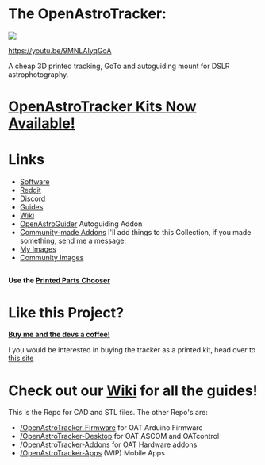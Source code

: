 # The OpenAstroTracker:

![](https://i.imgur.com/5ENuuHv.jpg)

https://youtu.be/9MNLAIyqGoA

A cheap 3D printed tracking, GoTo and autoguiding mount for DSLR astrophotography.

# [OpenAstroTracker Kits Now Available!](https://shop.openastrotech.com/products/openastrotracker-diy-kit)

# Links
 - [Software](https://github.com/OpenAstroTech/OpenAstroTracker/releases)
 - [Reddit](https://www.reddit.com/r/OpenAstroTech/)
 - [Discord](https://discord.gg/TmEfSNaBnB)
 - [Guides](https://www.reddit.com/r/OpenAstroTech/comments/gc4pmr/all_current_guides/)
 - [Wiki](https://wiki.openastrotech.com/)
 - [OpenAstroGuider](https://www.thingiverse.com/thing:4181640) Autoguiding Addon
 - [Community-made Addons](https://www.thingiverse.com/openastrotech/collections/things-for-the-openastrotracker) I'll add things to this Collection, if you made something, send me a message.
 - [My Images](https://www.instagram.com/fabianuehleke/)
 - [Community Images](https://www.flickr.com/groups/14697674@N24/)

##

**Use the [Printed Parts Chooser](https://docs.google.com/spreadsheets/d/1uDw7Jag2HRKztMPO7b06qFRg1eezGeb0IxJh84-QEao/edit?usp=sharing)**


# Like this Project?
**[Buy me and the devs a coffee!](https://www.paypal.com/donate/?hosted_button_id=HMY3H3PTGPFXN)**


I you would be interested in buying the tracker as a printed kit, head over to [this site](https://openastrotech.com/products/)

##

# Check out our [Wiki](https://wiki.openastrotech.com/) for all the guides!



This is the Repo for CAD and STL files. The other Repo's are:
 - [/OpenAstroTracker-Firmware](https://github.com/OpenAstroTech/OpenAstroTracker-Firmware) for OAT Arduino Firmware
 - [/OpenAstroTracker-Desktop](https://github.com/OpenAstroTech/OpenAstroTracker-Desktop) for OAT ASCOM and OATcontrol
 - [/OpenAstroTracker-Addons](https://github.com/OpenAstroTech/OpenAstroTracker-Addons) for OAT Hardware addons 
 - [/OpenAstroTracker-Apps](https://github.com/OpenAstroTech/OpenAstroTracker-Apps) (WIP) Mobile Apps